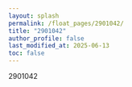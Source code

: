 ```yaml
---
layout: splash
permalink: /float_pages/2901042/
title: "2901042"
author_profile: false
last_modified_at: 2025-06-13
toc: false
---
```

 
2901042

